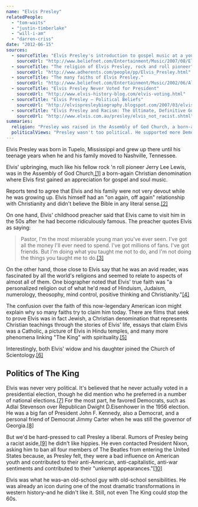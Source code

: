 ```yaml
---
name: "Elvis Presley"
relatedPeople:
  - "tom-waits"
  - "justin-timberlake"
  - "will-i-am"
  - "darren-criss"
date: "2012-06-15"
sources:
  - sourceTitle: "Elvis Presley's introduction to gospel music at a young age"
    sourceUrl: "http://www.beliefnet.com/Entertainment/Music/2007/08/Elvis-Presleys-Gospel-Dream.aspx"
  - sourceTitle: "The religion of Elvis Presley, rock and roll pioneer"
    sourceUrl: "http://www.adherents.com/people/pp/Elvis_Presley.html"
  - sourceTitle: "The many faiths of Elvis Presley."
    sourceUrl: "http://www.beliefnet.com/Entertainment/Music/2002/06/All-Praise-The-King.aspx"
  - sourceTitle: "Elvis Presley Never Voted for President"
    sourceUrl: "http://www.elvis-history-blog.com/elvis-voting.html"
  - sourceTitle: "Elvis Presley – Political Beliefs"
    sourceUrl: "http://elvispresleybiography.blogspot.com/2007/03/elvis-presley-political-beliefs.html"
  - sourceTitle: "Elvis Presley and Racism: The Ultimate, Definitive Guide"
    sourceUrl: "http://www.elvis.com.au/presley/elvis_not_racist.shtml"
summaries:
  religion: "Presley was raised in the Assembly of God Church, a born-again Christian denomination. But he wasn't always a devout Christian. Reports conflict, but it seems that Presley was interested and moved by almost all religious faiths."
  politicalViews: "Presley wasn't too political. He supported more Democrats than Republicans, but he didn't like hippies or the progressive politics of the 60s."
---
```


Elvis Presley was born in Tupelo, Mississippi and grew up there until his teenage years when he and his family moved to Nashville, Tennessee.

Elvis' upbringing, much like his fellow rock 'n roll pioneer Jerry Lee Lewis, was in the Assembly of God Church,<a class="source-citation" href="#http%3A%2F%2Fwww.beliefnet.com%2FEntertainment%2FMusic%2F2007%2F08%2FElvis-Presleys-Gospel-Dream.aspx" title="Elvis Presley&apos;s introduction to gospel music at a young age">[1]</a> a born-again Christian denomination where Elvis first gained an appreciation for gospel and soul music.

Reports tend to agree that Elvis and his family were not very devout while he was growing up. Elvis himself had an "on again, off again" relationship with Christianity and didn't believe the Bible in any literal sense.<a class="source-citation" href="#http%3A%2F%2Fwww.adherents.com%2Fpeople%2Fpp%2FElvis_Presley.html" title="The religion of Elvis Presley, rock and roll pioneer">[2]</a>

On one hand, Elvis' childhood preacher said that Elvis came to visit him in the 50s after he had become ridiculously famous. The preacher quotes Elvis as saying:

>Pastor, I'm the most miserable young man you've ever seen. I've got all the money I'll ever need to spend. I've got millions of fans. I've got friends. But I'm doing what you taught me not to do, and I'm not doing the things you taught me to do.<a class="source-citation" href="#http%3A%2F%2Fwww.adherents.com%2Fpeople%2Fpp%2FElvis_Presley.html" title="The religion of Elvis Presley, rock and roll pioneer">[3]</a>

On the other hand, those close to Elvis say that he was an avid reader, was fascinated by all the world's religions and seemed to relate to aspects of almost all of them. One biographer noted that Elvis' true faith was "a personalized religion out of what he'd read of Hinduism, Judaism, numerology, theosophy, mind control, positive thinking and Christianity."<a class="source-citation" href="#http%3A%2F%2Fwww.adherents.com%2Fpeople%2Fpp%2FElvis_Presley.html" title="The religion of Elvis Presley, rock and roll pioneer">[4]</a>

The confusion over the faith of this now-legendary American icon might explain why so many faiths try to claim him today. There are films that seek to prove Elvis was in fact Jewish, a Christian denomination that represents Christian teachings through the stories of Elvis' life, essays that claim Elvis was a Catholic, a picture of Elvis in Hindu temples, and many more phenomena linking "The King" with spirituality.<a class="source-citation" href="#http%3A%2F%2Fwww.beliefnet.com%2FEntertainment%2FMusic%2F2002%2F06%2FAll-Praise-The-King.aspx" title="The many faiths of Elvis Presley.">[5]</a>

Interestingly, both Elvis' widow and his daughter joined the Church of Scientology.<a class="source-citation" href="#http%3A%2F%2Fwww.adherents.com%2Fpeople%2Fpp%2FElvis_Presley.html" title="The religion of Elvis Presley, rock and roll pioneer">[6]</a>

## Politics of The King

Elvis was never very political. It's believed that he never actually voted in a presidential election, though he did mention who he preferred in a number of national elections.<a class="source-citation" href="#http%3A%2F%2Fwww.elvis-history-blog.com%2Felvis-voting.html" title="Elvis Presley Never Voted for President">[7]</a> For the most part, he favored Democrats, such as Adlai Stevenson over Republican Dwight D.Eisenhower in the 1956 election. He was a big fan of President John F. Kennedy, also a Democrat, and a personal friend of Democrat Jimmy Carter when he was still the governor of Georgia.<a class="source-citation" href="#http%3A%2F%2Felvispresleybiography.blogspot.com%2F2007%2F03%2Felvis-presley-political-beliefs.html" title="Elvis Presley – Political Beliefs">[8]</a>

But we'd be hard-pressed to call Presley a liberal. Rumors of Presley being a racist aside,<a class="source-citation" href="#http%3A%2F%2Fwww.elvis.com.au%2Fpresley%2Felvis_not_racist.shtml" title="Elvis Presley and Racism: The Ultimate, Definitive Guide">[9]</a> he didn't like hippies. He even contacted President Nixon, asking him to ban all four members of The Beatles from entering the United States because, as Presley felt, they were a bad influence on American youth and contributed to their anti-American, anti-capitalistic, anti-war sentiments and contributed to their "unkempt appearances."<a class="source-citation" href="#http%3A%2F%2Felvispresleybiography.blogspot.com%2F2007%2F03%2Felvis-presley-political-beliefs.html" title="Elvis Presley – Political Beliefs">[10]</a>

Elvis was what he was–an old-school guy with old-school sensibilities. He was already an icon during one of the most dramatic transformations in western history–and he didn't like it. Still, not even The King could stop the 60s.